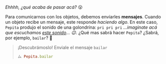 _Ehhhh, ¿qué acaba de pasar acá?_ :open_mouth:

Para comunicarnos con los objetos, debemos enviarles **mensajes**. Cuando un objeto recibe un mensaje, este responde _haciendo algo_. En este caso, `Pepita` produjo el sonido de una golondrína: `pri pri pri` _...imaginate acá que escuchamos [este sonido](https://www.youtube.com/watch?v=NteRoisnwAI)... :wink:_. 
¿Qué mas sabrá hacer `Pepita`? ¿Sabrá, por ejemplo, `bailar`? :dancer:
 
> ¡Descubrámoslo! Enviale el mensaje `bailar`
> 
> ```ruby
> ム Pepita.bailar
> ```
